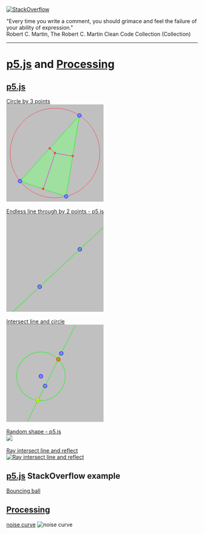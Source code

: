 [![StackOverflow](https://stackexchange.com/users/flair/7322082.png)](https://stackoverflow.com/users/5577765/rabbid76?tab=profile)

"Every time you write a comment, you should grimace and feel the failure of your ability of expression."  
Robert C. Martin, The Robert C. Martin Clean Code Collection (Collection)

---

# [p5.js](https://p5js.org/) and [Processing](https://processing.org/)

## [p5.js](https://p5js.org/)

[Circle by 3 points](../example/p5.js/p5js_circle_3_points.html)  
[![](../example/p5.js/image/circle_3_points.png)](https://rabbid76.github.io/graphics-snippets/example/p5js/p5js_circle_3_points.html)

[ Endless line through by 2 points - p5.js](../example/p5.js/p5js_endless_line.html)  
[![](../example/p5.js/image/endless_line.png)](https://rabbid76.github.io/graphics-snippets/example/p5js/p5js_endless_line.html)

[ Intersect line and circle](../example/p5.js/p5js_circle_line_intersection.html)  
[![](../example/p5.js/image/circle_line_intersection.png)](https://rabbid76.github.io/graphics-snippets/example/p5js/p5js_circle_line_intersection.html)

[Random shape - p5.js](../example/p5.js/random_shape_1.html)  
[![](https://i.stack.imgur.com/bH996.png)](https://rabbid76.github.io/graphics-snippets/example/p5.js/random_shape_1.html)

[Ray intersect line and reflect](../example/p5.js/p5js_intersect_line_reflect.html)  
[![Ray intersect line and reflect](https://i.stack.imgur.com/PxZ0l.png)](https://rabbid76.github.io/graphics-snippets/example/p5.js/p5js_intersect_line_reflect.html)  

## [p5.js](https://p5js.org/) StackOverflow example

[Bouncing ball](https://rabbid76.github.io/graphics-snippets/processing/p5_js_stackoverflow/p5js_so_bounceing_ball_1.htm)

## [Processing](https://processing.org/)

[noise curve](../example/processing/shape_noise_curve/shape_noise_curve.pde)
![noise curve](https://i.stack.imgur.com/nztPn.png)